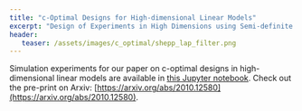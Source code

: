 ```yaml
---
title: "c-Optimal Designs for High-dimensional Linear Models"
excerpt: "Design of Experiments in High Dimensions using Semi-definite Programming"
header:
   teaser: /assets/images/c_optimal/shepp_lap_filter.png
---
```




Simulation experiments for our paper on c-optimal designs in high-dimensional linear models are available in [this Jupyter notebook](https://github.com/ehamid/HD_DoE/blob/main/DoE-Simulations.ipynb).
Check out the pre-print on Arxiv: [https://arxiv.org/abs/2010.12580](https://arxiv.org/abs/2010.12580).
